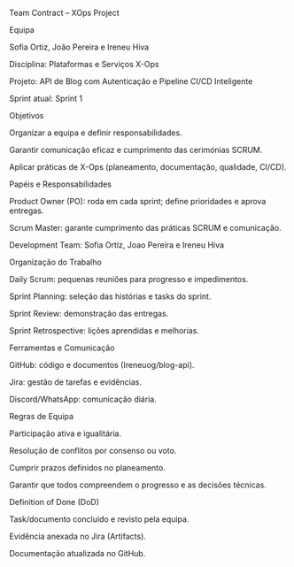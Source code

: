Team Contract – XOps Project 

Equipa 

Sofia Ortiz, João Pereira e Ireneu Hiva 

Disciplina: Plataformas e Serviços X-Ops  

Projeto: API de Blog com Autenticação e Pipeline CI/CD Inteligente  

Sprint atual: Sprint 1 

 

Objetivos 

Organizar a equipa e definir responsabilidades.  

Garantir comunicação eficaz e cumprimento das cerimónias SCRUM.  

Aplicar práticas de X-Ops (planeamento, documentação, qualidade, CI/CD). 

 

Papéis e Responsabilidades 

Product Owner (PO): roda em cada sprint; define prioridades e aprova entregas.  

Scrum Master: garante cumprimento das práticas SCRUM e comunicação.  

Development Team: Sofia Ortiz, Joao Pereira e Ireneu Hiva 

 

 

Organização do Trabalho 

Daily Scrum: pequenas reuniões para progresso e impedimentos.  

Sprint Planning: seleção das histórias e tasks do sprint.  

Sprint Review: demonstração das entregas.  

Sprint Retrospective: lições aprendidas e melhorias. 

 

Ferramentas e Comunicação 

GitHub: código e documentos (Ireneuog/blog-api).  

Jira: gestão de tarefas e evidências.  

Discord/WhatsApp: comunicação diária.  

Regras de Equipa 

Participação ativa e igualitária.  

Resolução de conflitos por consenso ou voto.  

Cumprir prazos definidos no planeamento.  

Garantir que todos compreendem o progresso e as decisões técnicas. 

 

Definition of Done (DoD) 

Task/documento concluído e revisto pela equipa.  

Evidência anexada no Jira (Artifacts).  

Documentação atualizada no GitHub.
